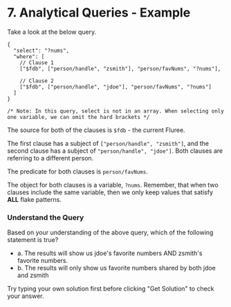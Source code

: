 # 7. Analytical Queries - Example

Take a look at the below query.

```jsonc
{
  "select": "?nums",
  "where": [
    // Clause 1
    ["$fdb", ["person/handle", "zsmith"], "person/favNums", "?nums"],

    // Clause 2
    ["$fdb", ["person/handle", "jdoe"], "person/favNums", "?nums"]
  ]
}

/* Note: In this query, select is not in an array. When selecting only one variable, we can omit the hard brackets */
```

The source for both of the clauses is `$fdb` - the current Fluree.

The first clause has a subject of `["person/handle", "zsmith"]`, and the second clause has a subject of `"person/handle", "jdoe"]`. Both clauses are referring to a different person.

The predicate for both clauses is `person/favNums`.

The object for both clauses is a variable, `?nums`. Remember, that when two clauses include the same variable, then we only keep values that satisfy **ALL** flake patterns.

<div class="challenge">
<h3>Understand the Query</h3>
<p>Based on your understanding of the above query, which of the following statement is true?</p>
<ul>
    <li>a. The results will show us jdoe's favorite numbers AND zsmith's favorite numbers.</li>
    <li>b. The results will only show us favorite numbers shared by both jdoe and zsmith</li>
</ul>
<p>Try typing your own solution first before clicking "Get Solution" to check your answer. </p>
</div>
